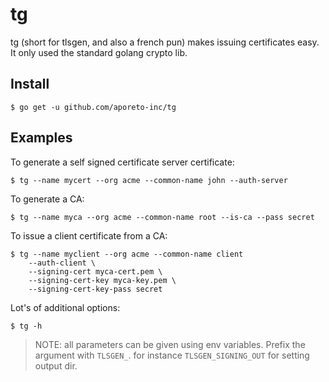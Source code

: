 # tg

tg (short for tlsgen, and also a french pun) makes issuing certificates easy. It only used the standard golang crypto lib.

## Install

    $ go get -u github.com/aporeto-inc/tg

## Examples

To generate a self signed certificate server certificate:

    $ tg --name mycert --org acme --common-name john --auth-server

To generate a CA:

    $ tg --name myca --org acme --common-name root --is-ca --pass secret

To issue a client certificate from a CA:

    $ tg --name myclient --org acme --common-name client
        --auth-client \
        --signing-cert myca-cert.pem \
        --signing-cert-key myca-key.pem \
        --signing-cert-key-pass secret

Lot's of additional options:

    $ tg -h

> NOTE: all parameters can be given using env variables. Prefix the argument with `TLSGEN_`. for instance `TLSGEN_SIGNING_OUT` for setting output dir.
